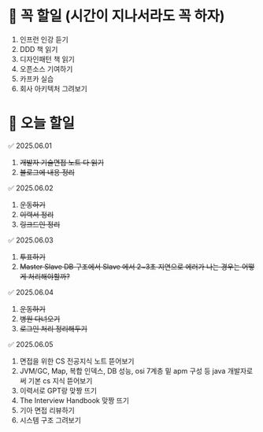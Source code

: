 # 🔴 꼭 할일 (시간이 지나서라도 꼭 하자)
1. 인프런 인강 듣기
1. DDD 책 읽기
1. 디자인패턴 책 읽기
1. 오픈소스 기여하기
1. 카프카 실습
1. 회사 아키텍처 그려보기



# 🔴 오늘 할일

✅ 2025.06.01
1. ~~개발자 기술면접 노트 다 읽기~~
2. ~~블로그에 내용 정리~~

✅ 2025.06.02
1. ~~운동하기~~
2. ~~이력서 정리~~
3. ~~링크드인 정리~~


✅ 2025.06.03
1. ~~투표하기~~
2. ~~Master Slave DB 구조에서 Slave 에서 2~3초 지연으로 에러가 나는 경우는 어떻게 처리해야할까?~~

✅ 2025.06.04
1. ~~운동하기~~
2. ~~병원 다녀오기~~
3. ~~로그인 처리 정리해두기~~

✅ 2025.06.05
1. 면접을 위한 CS 전공지식 노트 뜯어보기
2. JVM/GC, Map, 복합 인덱스, DB 성능, osi 7계층 밑 apm 구성 등 java 개발자로써 기본 cs 지식 뜯어보기
3. 이력서로 GPT랑 맞짱 뜨기
4. The Interview Handbook 맞짱 뜨기
5. 기아 면접 리뷰하기
6. 시스템 구조 그려보기